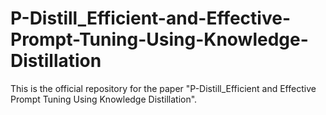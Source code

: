 # P-Distill_Efficient-and-Effective-Prompt-Tuning-Using-Knowledge-Distillation
This is the official repository for the paper "P-Distill_Efficient and Effective Prompt Tuning Using Knowledge Distillation".
